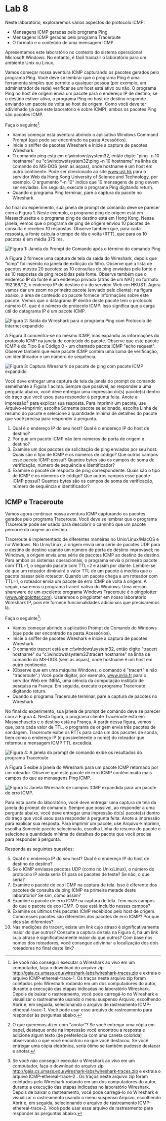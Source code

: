 # Lab 8

Neste laboratório, exploraremos vários aspectos do protocolo ICMP:

- Mensagens ICMP geradas pelo programa Ping
- Mensagens ICMP geradas pelo programa Traceroute
- O formato e o conteúdo de uma mensagem ICMP

Apresentamos este laboratório no contexto do sistema operacional Microsoft Windows. No entanto, é fácil traduzir o laboratório para um ambiente Unix ou Linux.

Vamos começar nossa aventura ICMP capturando os pacotes gerados pelo programa Ping. Você deve se lembrar que o programa Ping é uma ferramenta simples que permite a qualquer pessoa (por exemplo, um administrador de rede) verificar se um host está ativo ou não. O programa Ping no host de origem envia um pacote para o endereço IP de destino; se o destino estiver ativo, o programa Ping no host de destino responde enviando um pacote de volta ao host de origem. Como você deve ter adivinhado (já que este laboratório é sobre ICMP), ambos os pacotes Ping são pacotes ICMP.

Faça o seguinte[^1]:

[^1]: Se você não conseguir executar o Wireshark ao vivo em um computador, faça o download do arquivo zip <http://gaia.cs.umass.edu/wireshark-labs/wireshark-traces.zip> e extraia o arquivo ICMP-ethereal-trace-1. Os traços neste arquivo zip foram coletados pelo Wireshark rodando em um dos computadores do autor, durante a execução das etapas indicadas no laboratório Wireshark. Depois de baixar o rastreamento, você pode carregá-lo no Wireshark e visualizar o rastreamento usando o menu suspenso Arquivo, escolhendo Abrir e, em seguida, selecionando o arquivo de rastreamento ICMP-ethereal-trace-1. Você pode usar esse arquivo de rastreamento para responder às perguntas abaixo.

- Vamos começar esta aventura abrindo o aplicativo Windows Command Prompt (que pode ser encontrado na pasta Acessórios).
- Inicie o sniffer de pacotes Wireshark e inicie a captura de pacotes Wireshark.
- O comando ping está em c:\windows\system32, então digite "ping –n 10 hostname" ou "c:\windows\system32\ping –n 10 hostname" na linha de comando do MS-DOS (sem as aspas), onde hostname é um host em outro continente. Pode ser direcionado ao site www.ust.hk para o servidor Web da Hong Kong University of Science and Technology, por exemplo. O argumento "-n 10" indica que 10 mensagens de ping devem ser enviadas. Em seguida, execute o programa Ping digitando return.
- Quando o programa Ping terminar, pare a captura do pacote no Wireshark.

Ao final do experimento, sua janela de prompt de comando deve se parecer com a Figura 1. Neste exemplo, o programa ping de origem está em Massachusetts e o programa ping de destino está em Hong Kong. Nessa janela, vemos que o programa de ping de origem enviou 10 pacotes de consulta e recebeu 10 respostas. Observe também que, para cada resposta, a fonte calcula o tempo de ida e volta (RTT), que para os 10 pacotes é em média 375 ms.

![Figura 1: Janela do Prompt de Comando após o término do comando Ping](ping_1.png)

A Figura 2 fornece uma captura de tela da saída do Wireshark, depois que “icmp” foi inserido na janela de exibição do filtro. Observe que a lista de pacotes mostra 20 pacotes: as 10 consultas de ping enviadas pela fonte e as 10 respostas de ping recebidas pela fonte. Observe também que o endereço IP da fonte é um endereço privado (atrás de um NAT) no formato 192.168/12; o endereço IP do destino é o do servidor Web em HKUST. Agora vamos dar um zoom no primeiro pacote (enviado pelo cliente); na figura abaixo, a área de conteúdo do pacote fornece informações sobre este pacote. Vemos que o datagrama IP dentro deste pacote tem o protocolo número 01, que é o número do protocolo ICMP. Isso significa que a carga útil do datagrama IP é um pacote ICMP.

![Figura 2: Saída do Wireshark para o programa Ping com Protocolo de Internet expandido](ping_2.png)

A Figura 3 concentra-se no mesmo ICMP, mas expandiu as informações do protocolo ICMP na janela de conteúdo do pacote. Observe que este pacote ICMP é do Tipo 8 e Código 0 - um chamado pacote ICMP "echo request". Observe também que esse pacote ICMP contém uma soma de verificação, um identificador e um número de sequência.

![Figura 3: Captura Wireshark de pacote de ping com pacote ICMP expandido](ping_3.png)

Você deve entregar uma captura de tela da janela do prompt de comando semelhante à Figura 1 acima. Sempre que possível, ao responder a uma pergunta abaixo, você deve entregar uma impressão do(s) pacote(s) dentro do traço que você usou para responder à pergunta feita. Anote a impressão[^2] para explicar sua resposta. Para imprimir um pacote, use Arquivo->Imprimir, escolha Somente pacote selecionado, escolha Linha de resumo do pacote e selecione a quantidade mínima de detalhes do pacote que você precisa para responder à pergunta.

[^2]: O que queremos dizer com "anotar"? Se você entregar uma cópia em papel, destaque onde na impressão você encontrou a resposta e adicione algum texto (de preferência com uma caneta colorida) observando o que você encontrou no que você destacou. Se você entregar uma cópia eletrônica, seria ótimo se também pudesse destacar e anotar.

1. Qual é o endereço IP do seu host? Qual é o endereço IP do host de destino?
2. Por que um pacote ICMP não tem números de porta de origem e destino?
3. Examine um dos pacotes de solicitação de ping enviados por seu host. Quais são o tipo de ICMP e os números de código? Que outros campos esse pacote ICMP possui? Quantos bytes são os campos de soma de verificação, número de sequência e identificador?
4. Examine o pacote de resposta de ping correspondente. Quais são o tipo de ICMP e os números de código? Que outros campos esse pacote ICMP possui? Quantos bytes são os campos de soma de verificação, número de sequência e identificador?

## ICMP e Traceroute

Vamos agora continuar nossa aventura ICMP capturando os pacotes gerados pelo programa Traceroute. Você deve se lembrar que o programa Traceroute pode ser usado para descobrir o caminho que um pacote percorre da origem ao destino.

Traceroute é implementado de diferentes maneiras no Unix/Linux/MacOS e no Windows. No Unix/Linux, a origem envia uma série de pacotes UDP para o destino de destino usando um número de porta de destino improvável; no Windows, a origem envia uma série de pacotes ICMP ao destino de destino. Para ambos os sistemas operacionais, o programa envia o primeiro pacote com TTL=1, o segundo pacote com TTL=2 e assim por diante. Lembre-se de que um roteador diminuirá o valor TTL de um pacote à medida que o pacote passar pelo roteador. Quando um pacote chega a um roteador com TTL=1, o roteador envia um pacote de erro ICMP de volta à origem. A seguir, usaremos o programa tracert nativo do Windows. Uma versão shareware de um excelente programa Windows Traceroute é o pingplotter (www.pingplotter.com). Usaremos o pingplotter em nosso laboratório Wireshark IP, pois ele fornece funcionalidades adicionais que precisaremos lá.

Faça o seguinte[^3]:

[^3]: Se você não conseguir executar o Wireshark ao vivo em um computador, faça o download do arquivo zip <http://gaia.cs.umass.edu/wireshark-labs/wireshark-traces.zip> e extraia o arquivo ICMP-ethereal-trace-2 . Os traços neste arquivo zip foram coletados pelo Wireshark rodando em um dos computadores do autor, durante a execução das etapas indicadas no laboratório Wireshark. Depois de baixar o rastreamento, você pode carregá-lo no Wireshark e visualizar o rastreamento usando o menu suspenso Arquivo, escolhendo Abrir e, em seguida, selecionando o arquivo de rastreamento ICMP-ethereal-trace-2. Você pode usar esse arquivo de rastreamento para responder às perguntas abaixo.

- Vamos começar abrindo o aplicativo Prompt de Comando do Windows (que pode ser encontrado na pasta Acessórios).
- Inicie o sniffer de pacotes Wireshark e inicie a captura de pacotes Wireshark.
- O comando tracert está em c:\windows\system32, então digite "tracert hostname" ou "c:\windows\system32\tracert hostname" na linha de comando do MS-DOS (sem as aspas), onde hostname é um host em outro continente.
- (Observe que em uma máquina Windows, o comando é "tracert" e não "traceroute".) Você pode digitar, por exemplo, www.inria.fr para o servidor Web em INRIA, uma ciência da computação instituto de pesquisa na França. Em seguida, execute o programa Traceroute digitando return.
- Quando o programa Traceroute terminar, pare a captura de pacotes no Wireshark.

No final do experimento, sua janela de prompt de comando deve se parecer com a Figura 4. Nesta figura, o programa cliente Traceroute está em Massachusetts e o destino está na França. A partir dessa figura, vemos que, para cada valor de TTL, o programa de origem envia três pacotes de sondagem. Traceroute exibe os RTTs para cada um dos pacotes de sonda, bem como o endereço IP (e possivelmente o nome) do roteador que retornou a mensagem ICMP TTL excedida.

![Figura 4: A janela do prompt de comando exibe os resultados do programa Traceroute](ping_4.png)

A Figura 5 exibe a janela do Wireshark para um pacote ICMP retornado por um roteador. Observe que este pacote de erro ICMP contém muito mais campos do que as mensagens Ping ICMP.

![Figura 5: Janela Wireshark de campos ICMP expandida para um pacote de erro ICMP.](ping_5.png)

Para esta parte do laboratório, você deve entregar uma captura de tela da janela do prompt de comando. Sempre que possível, ao responder a uma pergunta abaixo, você deve entregar uma impressão do(s) pacote(s) dentro do traço que você usou para responder à pergunta feita. Anote a impressão para explicar sua resposta. Para imprimir um pacote, use Arquivo->Imprimir, escolha Somente pacote selecionado, escolha Linha de resumo do pacote e selecione a quantidade mínima de detalhes do pacote que você precisa para responder à pergunta.

Responda as seguintes questões:

5. Qual é o endereço IP do seu host? Qual é o endereço IP do host de destino de destino?
6. Se o ICMP enviasse pacotes UDP (como no Unix/Linux), o número do protocolo IP ainda seria 01 para os pacotes de teste? Se não, o que seria?
7. Examine o pacote de eco ICMP na captura de tela. Isso é diferente dos pacotes de consulta de ping ICMP na primeira metade deste laboratório? Se sim, como assim?
8. Examine o pacote de erro ICMP na captura de tela. Tem mais campos do que o pacote de eco ICMP. O que está incluído nesses campos?
9. Examine os últimos três pacotes ICMP recebidos pelo host de origem. Como esses pacotes são diferentes dos pacotes de erro ICMP? Por que eles são diferentes?
10. Nas medições do tracert, existe um link cujo atraso é significativamente maior do que outros? Consulte a captura de tela na Figura 4, há um link cujo atraso é significativamente maior do que outros? Com base nos nomes dos roteadores, você consegue adivinhar a localização dos dois roteadores no final deste link?
